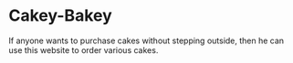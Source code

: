 # Cakey-Bakey
If anyone wants to purchase cakes without stepping outside, then he can use this website to order various cakes.
